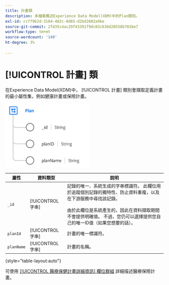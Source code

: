 ```yaml
---
title: 計畫類
description: 本檔案概述Experience Data Model(XDM)中的Plan類別。
exl-id: ccff962d-3104-482c-8d65-d2bd2602a9be
source-git-commit: 2fd35c4ac29f43391f9dc03c636d20558b701be7
workflow-type: tm+mt
source-wordcount: '149'
ht-degree: 3%

---
```


# [!UICONTROL 計畫] 類

在Experience Data Model(XDM)中， [!UICONTROL 計畫] 類別會擷取定義計畫的最小屬性集，例如健康計畫或保險計畫。

![類結構](../images/classes/plan.png)

| 屬性 | 資料類型 | 說明 |
| --- | --- | --- |
| `_id` | [!UICONTROL 字串] | 記錄的唯一、系統生成的字串標識符。 此欄位用於追蹤個別記錄的獨特性、防止資料重複，以及在下游服務中尋找該記錄。<br><br>由於此欄位是系統產生的，因此在資料擷取期間不會提供明確值。 不過，您仍可以選擇提供您自己的唯一ID值（如果您想要的話）。 |
| `planId` | [!UICONTROL 字串] | 計畫的唯一標識符。 |
| `planName` | [!UICONTROL 字串] | 計畫的名稱。 |

{style="table-layout:auto"}

可使用 [[!UICONTROL 醫療保健計畫詳細資訊] 欄位群組](../field-groups/plan/healthcare-plan-details.md) 詳細描述醫療保險計畫。
